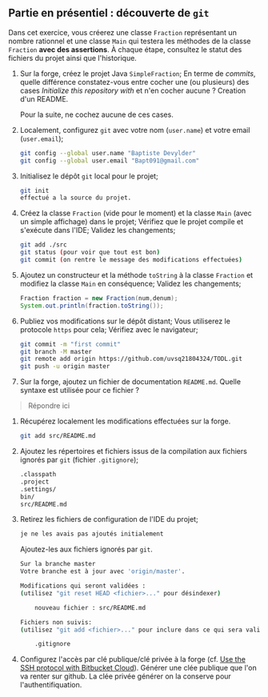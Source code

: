 
## Partie en présentiel : découverte de `git`
Dans cet exercice, vous créerez une classe `Fraction` représentant un nombre rationnel et une classe `Main` qui testera les méthodes de la classe `Fraction` **avec des assertions**.
À chaque étape, consultez le statut des fichiers du projet ainsi que l'historique.

1. Sur la forge, créez le projet Java `SimpleFraction`;
En terme de *commits*, quelle différence constatez-vous entre cocher une (ou plusieurs) des cases *Initialize this repository with* et n'en cocher aucune ?
    Creation d'un README.

    Pour la suite, ne cochez aucune de ces cases.
1. Localement, configurez `git` avec votre nom (`user.name`) et votre email (`user.email`);
    ```bash
    git config --global user.name "Baptiste Devylder"
    git config --global user.email "Bapt091@gmail.com"
    ```
1. Initialisez le dépôt `git` local pour le projet;
    ```bash
    git init 
    effectué a la source du projet.
    ```
1. Créez la classe `Fraction` (vide pour le moment) et la classe `Main` (avec un simple affichage) dans le projet;
Vérifiez que le projet compile et s'exécute dans l'IDE;
Validez les changements;
    ```bash
    git add ./src
    git status (pour voir que tout est bon)
    git commit (on rentre le message des modifications effectuées)
    ```
1. Ajoutez un constructeur et la méthode `toString` à la classe `Fraction` et modifiez la classe `Main` en conséquence;
Validez les changements;
    ```Java
    Fraction fraction = new Fraction(num,denum);
    System.out.println(fraction.toString());
    ```
1. Publiez vos modifications sur le dépôt distant;
Vous utiliserez le protocole `https` pour cela;
Vérifiez avec le navigateur;
    ```bash
    git commit -m "first commit"
    git branch -M master
    git remote add origin https://github.com/uvsq21804324/TODL.git
    git push -u origin master
    ```
1. Sur la forge, ajoutez un fichier de documentation `README.md`.
Quelle syntaxe est utilisée pour ce fichier ?
> Répondre ici
1. Récupérez localement les modifications effectuées sur la forge.
    ```bash
    git add src/README.md
    ```
1. Ajoutez les répertoires et fichiers issus de la compilation aux fichiers ignorés par `git` (fichier `.gitignore`);
    ```bash
    .classpath
    .project
    .settings/
    bin/
    src/README.md

    ```
1. Retirez les fichiers de configuration de l'IDE du projet;
    ```bash
    je ne les avais pas ajoutés initialement
    ```
    Ajoutez-les aux fichiers ignorés par `git`.
    ```bash
    Sur la branche master
    Votre branche est à jour avec 'origin/master'.

    Modifications qui seront validées :
    (utilisez "git reset HEAD <fichier>..." pour désindexer)

        nouveau fichier : src/README.md

    Fichiers non suivis:
    (utilisez "git add <fichier>..." pour inclure dans ce qui sera validé)

        .gitignore

    ```
1. Configurez l'accès par clé publique/clé privée à la forge (cf. [Use the SSH protocol with Bitbucket Cloud](https://confluence.atlassian.com/bitbucket/use-the-ssh-protocol-with-bitbucket-cloud-221449711.html)).
    Générer une clée publique que l'on va renter sur github. La clée privée générer on la conserve pour l'authentifiquation.
